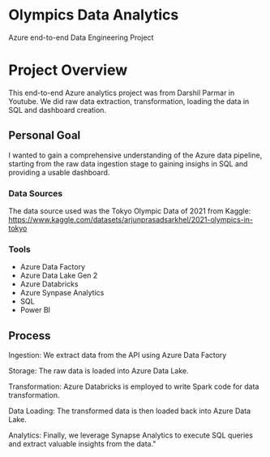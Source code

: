 # Olympics Data Analytics
Azure end-to-end Data Engineering Project

# Project Overview
This end-to-end Azure analytics project was from Darshil Parmar in Youtube. We did raw data extraction, transformation, loading the data in SQL and dashboard creation.

## Personal Goal
I wanted to gain a comprehensive understanding of the Azure data pipeline, starting from the raw data ingestion stage to gaining insighs in SQL and providing a usable dashboard.

### Data Sources

The data source used was the Tokyo Olympic Data of 2021 from Kaggle: https://www.kaggle.com/datasets/arjunprasadsarkhel/2021-olympics-in-tokyo

### Tools
- Azure Data Factory
- Azure Data Lake Gen 2
- Azure Databricks
- Azure Synpase Analytics
- SQL
- Power BI


## Process
Ingestion: We extract data from the API using Azure Data Factory

Storage: The raw data is loaded into Azure Data Lake.

Transformation: Azure Databricks is employed to write Spark code for data transformation.

Data Loading: The transformed data is then loaded back into Azure Data Lake.

Analytics: Finally, we leverage Synapse Analytics to execute SQL queries and extract valuable insights from the data."

